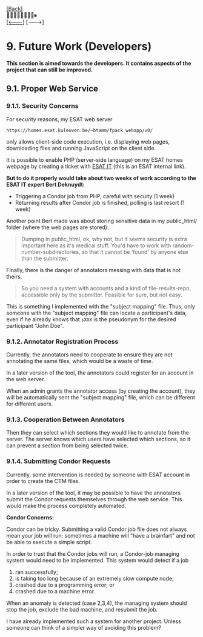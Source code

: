 [\[Back\]](./README.md) \
🔲🔲🔲🔲🔲🔲🔲🔲⏹ \
[\[<---\]](./08_sending_your_results.md) \[--->\]

# 9. Future Work (Developers)

**This section is aimed towards the developers. It contains aspects of the project
that can still be improved.**

## 9.1. Proper Web Service

### 9.1.1. Security Concerns

For security reasons, my ESAT web server
```
https://homes.esat.kuleuven.be/~btamm/fpack_webapp/v0/
```
only allows client-side code execution, i.e. displaying web pages, downloading files
and running JavaScript on the client side.

It is possible to enable PHP (server-side language) on my ESAT homes webpage by
creating a ticket with [ESAT
IT](https://securewww.esat.kuleuven.be/helpdesk/logcall.php?DBname=itcalls) (this is
an ESAT internal link).

**But to do it properly would take about two weeks of work according to the ESAT IT
expert Bert Deknuydt:**
- Triggering a Condor job from PHP, careful with secuity (1 week)
- Returning results after Condor job is finished, polling is last resort (1 week)

Another point Bert made was about storing sensitive data in my public_html/ folder
(where the web pages are stored):
> Dumping in public_html, ok, why not, but it seems security is extra important here
> as it's medical stuff.  You'd have to work with random-number-subdirectories, so
> that it cannot be 'found' by anyone else than the submitter.

Finally, there is the danger of annotators messing with data that is not theirs.
> So you need a system with accounts and a kind of file-results-repo, accessible only
> by the submitter. Feasible for sure, but not easy. 

This is something I implemented with the "subject mapping" file. Thus, only someone
with the "subject mapping" file can locate a participant's data, even if he already
knows that `sXXX` is the pseudonym for the desired participant "John Doe".

### 9.1.2. Annotator Registration Process

Currently, the annotators need to cooperate to ensure they are not annotating the
same files, which would be a waste of time.

In a later version of the tool, the annotators could register for an account in the
web server.

When an admin grants the annotator access (by creating the account), they will be
automatically sent the "subject mapping" file, which can be different for different
users.

### 9.1.3. Cooperation Between Annotators

Then they can select which sections they would like to annotate from the server. The
server knows which users have selected which sections, so it can prevent a section
from being selected twice.

### 9.1.4. Submitting Condor Requests

Currently, some intervention is needed by someone with ESAT account in order to
create the CTM files.

In a later version of the tool, it may be possible to have the annotators submit the
Condor requests themselves through the web service. This would make the process
completely automated.

**Condor Concerns:**

Condor can be tricky. Submitting a valid Condor job file does not always mean your
job will run: sometimes a machine will "have a brainfart" and not be able to execute
a simple script.

In order to trust that the Condor jobs will run, a Condor-job managing system would
need to be implemented. This system would detect if a job
1. ran successfully;
2. is taking too long because of an extremely slow compute node;
3. crashed due to a programming error; or
4. crashed due to a machine error.

When an anomaly is detected (case 2,3,4), the managing system should stop the job,
exclude the bad machine, and resubmit the job.

I have already implemented such a system for another project. Unless someone can
think of a simpler way of avoiding this problem?
